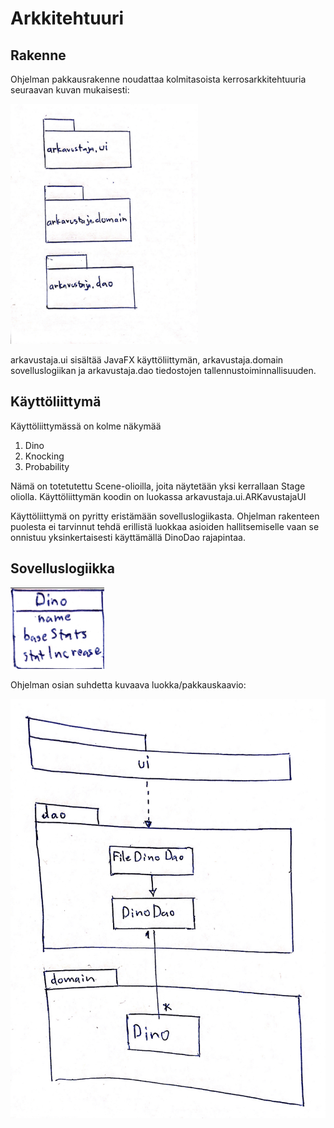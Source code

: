 # Arkkitehtuuri

## Rakenne

Ohjelman pakkausrakenne noudattaa kolmitasoista kerrosarkkitehtuuria seuraavan kuvan mukaisesti:

<img src="https://raw.githubusercontent.com/Fimen/ot-harjoitustyo/master/dokumentaatio/image1.jpeg" width="300">

arkavustaja.ui sisältää JavaFX käyttöliittymän, arkavustaja.domain sovelluslogiikan ja arkavustaja.dao tiedostojen tallennustoiminnallisuuden.

## Käyttöliittymä

Käyttöliittymässä on kolme näkymää
  1. Dino
  2. Knocking
  3. Probability

Nämä on totetutettu Scene-olioilla, joita näytetään yksi kerrallaan Stage oliolla. Käyttöliittymän koodin on luokassa arkavustaja.ui.ARKavustajaUI

Käyttöliittymä on pyritty eristämään sovelluslogiikasta. Ohjelman rakenteen puolesta ei tarvinnut tehdä erillistä luokkaa asioiden hallitsemiselle vaan se onnistuu yksinkertaisesti käyttämällä DinoDao rajapintaa.

## Sovelluslogiikka

<img src="https://raw.githubusercontent.com/Fimen/ot-harjoitustyo/master/dokumentaatio/image0.jpeg" width="150">

Ohjelman osian suhdetta kuvaava luokka/pakkauskaavio:

<img src="https://raw.githubusercontent.com/Fimen/ot-harjoitustyo/master/dokumentaatio/image2.jpeg" width="750">
